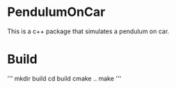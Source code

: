 # PendulumOnCar
This is a c++ package that simulates a pendulum on car.

# Build
'''
mkdir build
cd build
cmake ..
make
'''
#
